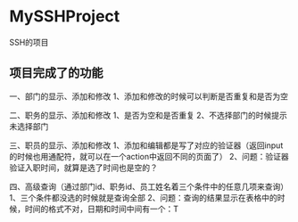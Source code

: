 # MySSHProject
SSH的项目


## 项目完成了的功能
一、部门的显示、添加和修改
1、添加和修改的时候可以判断是否重复和是否为空

二、职务的显示、添加和修改
1、是否为空和是否重复
2、不选择部门的时候提示未选择部门

三、职员的显示、添加和修改
1、添加和编辑都是写了对应的验证器（返回input的时候也用通配符，就可以在一个action中返回不同的页面了）
2、问题：验证器验证入职时间，就算是选了时间也是空的？

四、高级查询（通过部门id、职务id、员工姓名着三个条件中的任意几项来查询）
1、三个条件都没选的时候就是查询全部
2、问题：查询的结果显示在表格中的时候，时间的格式不对，日期和时间中间有一个：T
